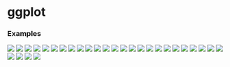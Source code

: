 # ggplot



### Examples

![](./examples/example-019ca7b7-79b0-4b24-9b8a-1cd6f77ed963.png)
![](./examples/example-03de7ffc-3470-401e-b3a4-a2ca4001efdd.png)
![](./examples/example-0532d318-bc52-411a-a7e8-5818a76493df.png)
![](./examples/example-06e58ec1-045a-4209-a707-42d2ee742e38.png)
![](./examples/example-0b151d34-059e-47af-b357-07c3bc1f12b2.png)
![](./examples/example-14f88c0f-7b1f-4877-85aa-458c0d63ca39.png)
![](./examples/example-15721b26-8192-45e6-b67f-477881537211.png)
![](./examples/example-25916c58-37ac-4e20-8908-3a90cb44b96f.png)
![](./examples/example-26018d84-a491-40ac-932f-8f0f08ebc636.png)
![](./examples/example-2a587fa1-2f19-497d-b776-af9c6023dacf.png)
![](./examples/example-353200ae-4b25-46fd-8f25-ba18792c4964.png)
![](./examples/example-39d4578b-34e2-4e9b-a32d-2345aebee3ac.png)
![](./examples/example-438d917f-9dce-471d-a89a-463be738f7a5.png)
![](./examples/example-504a41fb-48fb-4825-bbaa-fe9bf06740fa.png)
![](./examples/example-6df31c8b-cd67-41ea-a499-fa8fc23b23ff.png)
![](./examples/example-7d221f73-116f-46a7-bafc-3db22c4f9dec.png)
![](./examples/example-7e788297-d4a6-4d62-81dc-1db2f26ad572.png)
![](./examples/example-8b6d325a-9bec-4235-b93f-fe7698ee6f15.png)
![](./examples/example-994a9ec0-970d-49d5-8777-5c147b21d629.png)
![](./examples/example-bd94040a-e316-42e5-8bfc-6a40ef465afc.png)
![](./examples/example-cf624904-4bed-4c3b-a6ca-9945266a491f.png)
![](./examples/example-d160777c-29c3-440a-97bc-a2e75dee5897.png)
![](./examples/example-d5140245-307a-4b33-a80b-a70ea66d630c.png)
![](./examples/example-d5818df6-b25b-4b38-b8f6-bd497ad5e228.png)
![](./examples/example-d6c107cc-f277-4e4f-93a1-b671e6be4f22.png)
![](./examples/example-e2a1e2f1-701b-4226-944e-af13afea81cc.png)
![](./examples/example-e62f6008-fd32-4788-a0c1-1bd56a0b6407.png)
![](./examples/example-ee7cd95a-9812-4437-ade7-736d881102f0.png)
![](./examples/example-fe2fb96c-3787-4afc-a502-27400087d386.png)
